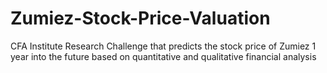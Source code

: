 # Zumiez-Stock-Price-Valuation
CFA Institute Research Challenge that predicts the stock price of Zumiez 1 year into the future based on quantitative and qualitative financial analysis
